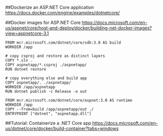 ##Dockerize an ASP.NET Core application
https://docs.docker.com/engine/examples/dotnetcore/

##Docker images for ASP.NET Core
https://docs.microsoft.com/en-us/aspnet/core/host-and-deploy/docker/building-net-docker-images?view=aspnetcore-3.1

```
FROM mcr.microsoft.com/dotnet/core/sdk:3.0 AS build
WORKDIR /app

# copy csproj and restore as distinct layers
COPY *.sln .
COPY aspnetapp/*.csproj ./aspnetapp/
RUN dotnet restore

# copy everything else and build app
COPY aspnetapp/. ./aspnetapp/
WORKDIR /app/aspnetapp
RUN dotnet publish -c Release -o out

FROM mcr.microsoft.com/dotnet/core/aspnet:3.0 AS runtime
WORKDIR /app
COPY --from=build /app/aspnetapp/out ./
ENTRYPOINT ["dotnet", "aspnetapp.dll"]
```

##Tutorial: Containerize a .NET Core app
https://docs.microsoft.com/en-us/dotnet/core/docker/build-container?tabs=windows

